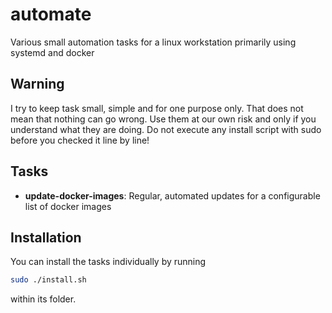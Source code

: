 # automate
Various small automation tasks for a linux workstation primarily using systemd and docker

## Warning
I try to keep task small, simple and for one purpose only. That does not mean that nothing
can go wrong. Use them at our own risk and only if you understand what they are doing.
Do not execute any install script with sudo before you checked it line by line!

## Tasks
- **update-docker-images**: Regular, automated updates for a configurable list of docker images 

## Installation
You can install the tasks individually by running
```bash
sudo ./install.sh
```
within its folder.
